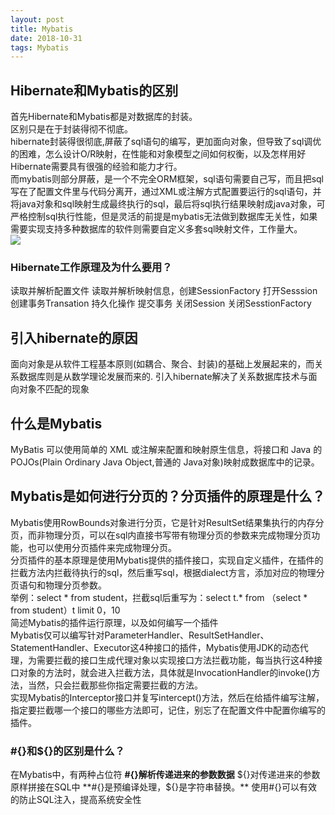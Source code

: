 ```yaml
--- 
layout: post
title: Mybatis
date: 2018-10-31
tags: Mybatis
---
```

## **Hibernate和Mybatis的区别**
首先Hibernate和Mybatis都是对数据库的封装。    
区别只是在于封装得彻不彻底。    
hibernate封装得很彻底,屏蔽了sql语句的编写，更加面向对象，但导致了sql调优的困难，怎么设计O/R映射，在性能和对象模型之间如何权衡，以及怎样用好Hibernate需要具有很强的经验和能力才行。       
而mybatis则部分屏蔽，是一个不完全ORM框架，sql语句需要自己写，而且把sql写在了配置文件里与代码分离开，通过XML或注解方式配置要运行的sql语句，并将java对象和sql映射生成最终执行的sql，最后将sql执行结果映射成java对象，可严格控制sql执行性能，但是灵活的前提是mybatis无法做到数据库无关性，如果需要实现支持多种数据库的软件则需要自定义多套sql映射文件，工作量大。     
![](https://viabcde.github.io/images/all/2018092902.png)
### **Hibernate工作原理及为什么要用？**
读取并解析配置文件
读取并解析映射信息，创建SessionFactory
打开Sesssion
创建事务Transation
持久化操作
提交事务
关闭Session
关闭SesstionFactory
## **引入hibernate的原因**
 面向对象是从软件工程基本原则(如耦合、聚合、封装)的基础上发展起来的，而关系数据库则是从数学理论发展而来的.  引入hibernate解决了关系数据库技术与面向对象不匹配的现象
## **什么是Mybatis**
MyBatis 可以使用简单的 XML 或注解来配置和映射原生信息，将接口和 Java 的 POJOs(Plain Ordinary Java Object,普通的 Java对象)映射成数据库中的记录。  
## **Mybatis是如何进行分页的？分页插件的原理是什么？**  
Mybatis使用RowBounds对象进行分页，它是针对ResultSet结果集执行的内存分页，而非物理分页，可以在sql内直接书写带有物理分页的参数来完成物理分页功能，也可以使用分页插件来完成物理分页。  
分页插件的基本原理是使用Mybatis提供的插件接口，实现自定义插件，在插件的拦截方法内拦截待执行的sql，然后重写sql，根据dialect方言，添加对应的物理分页语句和物理分页参数。  
举例：select * from student，拦截sql后重写为：select t.* from （select * from student）t limit 0，10  
简述Mybatis的插件运行原理，以及如何编写一个插件  
Mybatis仅可以编写针对ParameterHandler、ResultSetHandler、StatementHandler、Executor这4种接口的插件，Mybatis使用JDK的动态代理，为需要拦截的接口生成代理对象以实现接口方法拦截功能，每当执行这4种接口对象的方法时，就会进入拦截方法，具体就是InvocationHandler的invoke()方法，当然，只会拦截那些你指定需要拦截的方法。  
实现Mybatis的Interceptor接口并复写intercept()方法，然后在给插件编写注解，指定要拦截哪一个接口的哪些方法即可，记住，别忘了在配置文件中配置你编写的插件。  
### **#{}和${}的区别是什么？**
在Mybatis中，有两种占位符
**#{}解析传递进来的参数数据**
${}对传递进来的参数原样拼接在SQL中
**#{}是预编译处理，${}是字符串替换。**
使用#{}可以有效的防止SQL注入，提高系统安全性

